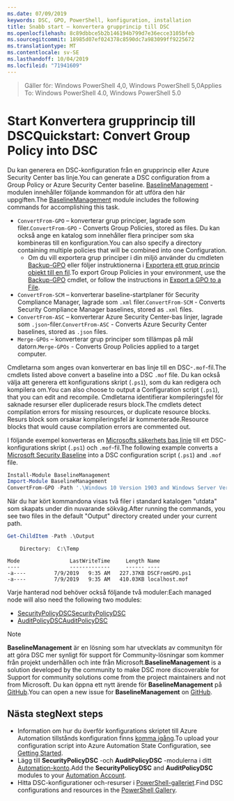 ```yaml
---
ms.date: 07/09/2019
keywords: DSC, GPO, PowerShell, konfiguration, installation
title: Snabb start – konvertera grupprincip till DSC
ms.openlocfilehash: 8c89dbbce5b2b146194b799d7e36ecce3105bfeb
ms.sourcegitcommit: 18985d07ef024378c8590dc7a983099ff9225672
ms.translationtype: MT
ms.contentlocale: sv-SE
ms.lasthandoff: 10/04/2019
ms.locfileid: "71941609"
---
```

> <span data-ttu-id="6b49b-103">Gäller för: Windows PowerShell 4,0, Windows PowerShell 5,0</span><span class="sxs-lookup"><span data-stu-id="6b49b-103">Applies To: Windows PowerShell 4.0, Windows PowerShell 5.0</span></span>

# <a name="quickstart-convert-group-policy-into-dsc"></a><span data-ttu-id="6b49b-104">Start Konvertera grupprincip till DSC</span><span class="sxs-lookup"><span data-stu-id="6b49b-104">Quickstart: Convert Group Policy into DSC</span></span>

<span data-ttu-id="6b49b-105">Du kan generera en DSC-konfiguration från en grupprincip eller Azure Security Center bas linje.</span><span class="sxs-lookup"><span data-stu-id="6b49b-105">You can generate a DSC configuration from a Group Policy or Azure Security Center baseline.</span></span> <span data-ttu-id="6b49b-106">[BaselineManagement](https://www.powershellgallery.com/packages/BaselineManagement) -modulen innehåller följande kommandon för att utföra den här uppgiften.</span><span class="sxs-lookup"><span data-stu-id="6b49b-106">The [BaselineManagement](https://www.powershellgallery.com/packages/BaselineManagement) module includes the following commands for accomplishing this task.</span></span>

- <span data-ttu-id="6b49b-107">`ConvertFrom-GPO` – konverterar grup principer, lagrade som filer.</span><span class="sxs-lookup"><span data-stu-id="6b49b-107">`ConvertFrom-GPO` - Converts Group Policies, stored as files.</span></span> <span data-ttu-id="6b49b-108">Du kan också ange en katalog som innehåller flera principer som ska kombineras till en konfiguration.</span><span class="sxs-lookup"><span data-stu-id="6b49b-108">You can also specify a directory containing multiple policies that will be combined into one Configuration.</span></span>
  - <span data-ttu-id="6b49b-109">Om du vill exportera grup principer i din miljö använder du cmdleten [Backup-GPO](/powershell/module/grouppolicy/backup-gpo?view=win10-ps) eller följer instruktionerna i [Exportera ett grup princip objekt till en fil](/microsoft-desktop-optimization-pack/agpm/export-a-gpo-to-a-file).</span><span class="sxs-lookup"><span data-stu-id="6b49b-109">To export Group Policies in your environment, use the [Backup-GPO](/powershell/module/grouppolicy/backup-gpo?view=win10-ps) cmdlet, or follow the instructions in [Export a GPO to a File](/microsoft-desktop-optimization-pack/agpm/export-a-gpo-to-a-file).</span></span>
- <span data-ttu-id="6b49b-110">`ConvertFrom-SCM` – konverterar baseline-startplaner för Security Compliance Manager, lagrade som `.xml` filer.</span><span class="sxs-lookup"><span data-stu-id="6b49b-110">`ConvertFrom-SCM` - Converts Security Compliance Manager baselines, stored as `.xml` files.</span></span>
- <span data-ttu-id="6b49b-111">`ConvertFrom-ASC` – konverterar Azure Security Center-bas linjer, lagrade som `.json`-filer.</span><span class="sxs-lookup"><span data-stu-id="6b49b-111">`ConvertFrom-ASC` - Converts Azure Security Center baselines, stored as `.json` files.</span></span>
- <span data-ttu-id="6b49b-112">`Merge-GPOs` – konverterar grup principer som tillämpas på mål datorn.</span><span class="sxs-lookup"><span data-stu-id="6b49b-112">`Merge-GPOs` - Converts Group Policies applied to a target computer.</span></span>

<span data-ttu-id="6b49b-113">Cmdletarna som anges ovan konverterar en bas linje till en DSC-`.mof`-fil.</span><span class="sxs-lookup"><span data-stu-id="6b49b-113">The cmdlets listed above convert a baseline into a DSC `.mof` file.</span></span> <span data-ttu-id="6b49b-114">Du kan också välja att generera ett konfigurations skript (`.ps1`), som du kan redigera och kompilera om.</span><span class="sxs-lookup"><span data-stu-id="6b49b-114">You can also choose to output a Configuration script (`.ps1`), that you can edit and recompile.</span></span> <span data-ttu-id="6b49b-115">Cmdletarna identifierar kompileringsfel för saknade resurser eller duplicerade resurs block.</span><span class="sxs-lookup"><span data-stu-id="6b49b-115">The cmdlets detect compilation errors for missing resources, or duplicate resource blocks.</span></span> <span data-ttu-id="6b49b-116">Resurs block som orsakar kompileringsfel är kommenterade.</span><span class="sxs-lookup"><span data-stu-id="6b49b-116">Resource blocks that would cause compilation errors are commented out.</span></span>

<span data-ttu-id="6b49b-117">I följande exempel konverteras en [Microsofts säkerhets bas linje](https://www.microsoft.com/en-us/download/details.aspx?id=55319) till ett DSC-konfigurations skript (`.ps1`) och `.mof`-fil.</span><span class="sxs-lookup"><span data-stu-id="6b49b-117">The following example converts a [Microsoft Security Baseline](https://www.microsoft.com/en-us/download/details.aspx?id=55319) into a DSC configuration script (`.ps1`) and `.mof` file.</span></span>

```powershell
Install-Module BaselineManagement
Import-Module BaselineManagement
ConvertFrom-GPO -Path '.\Windows 10 Version 1903 and Windows Server Version 1903 Security Baseline\GPOs\' -OutputConfigurationScript
```

<span data-ttu-id="6b49b-118">När du har kört kommandona visas två filer i standard katalogen "utdata" som skapats under din nuvarande sökväg.</span><span class="sxs-lookup"><span data-stu-id="6b49b-118">After running the commands, you see two files in the default "Output" directory created under your current path.</span></span>

```powershell
Get-ChildItem -Path .\Output
```

```Output
    Directory:  C:\Temp

Mode                LastWriteTime     Length Name
----                -------------     ------ ----
-a----         7/9/2019   9:35 AM   227.37KB DSCFromGPO.ps1
-a----         7/9/2019   9:35 AM   410.03KB localhost.mof
```

<span data-ttu-id="6b49b-119">Varje hanterad nod behöver också följande två moduler:</span><span class="sxs-lookup"><span data-stu-id="6b49b-119">Each managed node will also need the following two modules:</span></span>

- [<span data-ttu-id="6b49b-120">SecurityPolicyDSC</span><span class="sxs-lookup"><span data-stu-id="6b49b-120">SecurityPolicyDSC</span></span>](https://www.powershellgallery.com/packages/SecurityPolicyDsc)
- [<span data-ttu-id="6b49b-121">AuditPolicyDSC</span><span class="sxs-lookup"><span data-stu-id="6b49b-121">AuditPolicyDSC</span></span>](https://www.powershellgallery.com/packages/AuditPolicyDsc)

> [!NOTE]
> <span data-ttu-id="6b49b-122">**BaselineManagement** är en lösning som har utvecklats av communityn för att göra DSC mer synligt för support för Community-lösningar som kommer från projekt underhållen och inte från Microsoft.</span><span class="sxs-lookup"><span data-stu-id="6b49b-122">**BaselineManagement** is a solution developed by the community to make DSC more discoverable for Support for community solutions come from the project maintainers and not from Microsoft.</span></span> <span data-ttu-id="6b49b-123">Du kan öppna ett nytt ärende för **BaselineManagement** på [GitHub](https://github.com/microsoft/BaselineManagement).</span><span class="sxs-lookup"><span data-stu-id="6b49b-123">You can open a new issue for **BaselineManagement** on [GitHub](https://github.com/microsoft/BaselineManagement).</span></span>

## <a name="next-steps"></a><span data-ttu-id="6b49b-124">Nästa steg</span><span class="sxs-lookup"><span data-stu-id="6b49b-124">Next steps</span></span>

- <span data-ttu-id="6b49b-125">Information om hur du överför konfigurations skriptet till Azure Automation tillstånds konfiguration finns [komma igång](/automation/automation-dsc-getting-started#importing-a-configuration-into-azure-automation).</span><span class="sxs-lookup"><span data-stu-id="6b49b-125">To upload your configuration script into Azure Automation State Configuration, see [Getting Started](/automation/automation-dsc-getting-started#importing-a-configuration-into-azure-automation).</span></span>
- <span data-ttu-id="6b49b-126">Lägg till **SecurityPolicyDSC** -och **AuditPolicyDSC** -modulerna i ditt [Automation-konto](/azure/automation/shared-resources/modules).</span><span class="sxs-lookup"><span data-stu-id="6b49b-126">Add the **SecurityPolicyDSC** and **AuditPolicyDSC** modules to your [Automation Account](/azure/automation/shared-resources/modules).</span></span>
- <span data-ttu-id="6b49b-127">Hitta DSC-konfigurationer och-resurser i [PowerShell-galleriet](https://www.powershellgallery.com/).</span><span class="sxs-lookup"><span data-stu-id="6b49b-127">Find DSC configurations and resources in the [PowerShell Gallery](https://www.powershellgallery.com/).</span></span>
